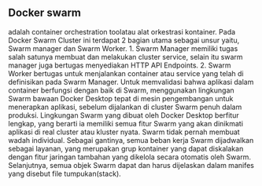 ## Docker swarm 
adalah container orchestration toolatau alat orkestrasi kontainer.
Pada Docker Swarm Cluster ini terdapat 2 bagian utama sebagai unsur yaitu, Swarm manager dan Swarm Worker.
    1. Swarm Manager memiliki tugas salah satunya membuat dan melakukan cluster service, selain itu swarm manager juga bertugas menyediakan HTTP API Endpoints.
    2. Swarm Worker bertugas untuk menjalankan container atau service yang telah di definisikan pada Swarm Manager.
Untuk memvalidasi bahwa aplikasi dalam container berfungsi dengan baik di Swarm, menggunakan lingkungan Swarm bawaan Docker Desktop tepat di mesin pengembangan untuk menerapkan aplikasi, sebelum dijalankan di cluster Swarm penuh dalam produksi. Lingkungan Swarm yang dibuat oleh Docker Desktop berfitur lengkap, yang berarti ia memiliki semua fitur Swarm yang akan dinikmati aplikasi di real cluster atau kluster nyata.
Swarm tidak pernah membuat wadah individual. Sebagai gantinya, semua beban kerja Swarm dijadwalkan sebagai layanan, yang merupakan grup kontainer yang dapat diskalakan dengan fitur jaringan tambahan yang dikelola secara otomatis oleh Swarm. Selanjutnya, semua objek Swarm dapat dan harus dijelaskan dalam manifes yang disebut file tumpukan(stack).
